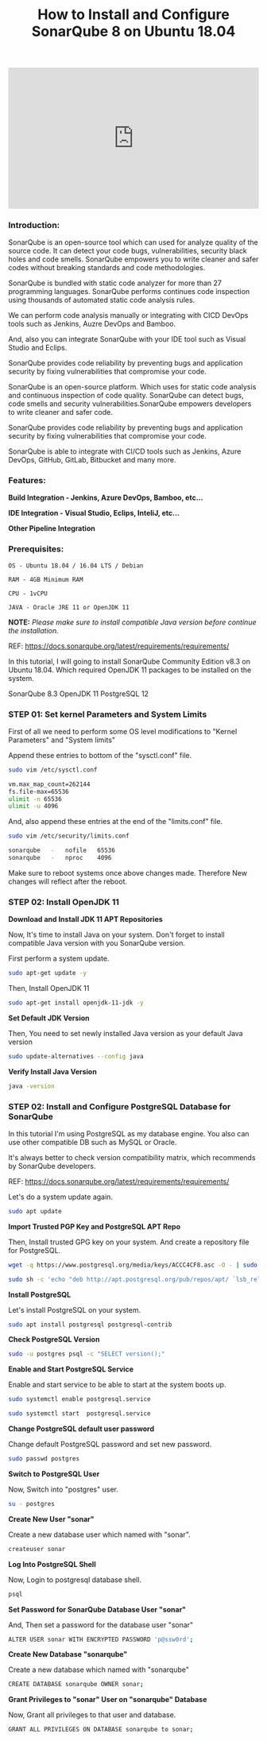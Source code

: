 ﻿---
layout: post
authors: [dimuthu_daundasekara]
title: 'How to Install and Configure SonarQube 8 on Ubuntu 18.04'
image: /assets/img/post-imgs/SonarQube-Ubuntu/sonarqube.jpg
tags: [Jenkins, CICD, Automation,Continuous Integration, Continuous Delivery,SonarQube]
category: devops
comments: true
last_modified_at: 2020-01-31
---

<style>
.embed-container { position: relative; padding-bottom: 56.25%; height: 0; overflow: hidden; max-width: 100%; } .embed-container iframe, .embed-container object, .embed-container embed { position: absolute; top: 0; left: 0; width: 100%; height: 100%; }
</style>
<div class='embed-container'>
    <iframe src='https://www.youtube.com/embed/dY_kcdgzzyY?&autoplay=1' frameborder='0' allow="accelerometer; autoplay; clipboard-write; encrypted-media; gyroscope; picture-in-picture" allowfullscreen>
    </iframe>
</div>

### Introduction:
SonarQube is an open-source tool which can used for analyze quality of the source code. It can detect your code bugs, vulnerabilities, security black holes and code smells.
SonarQube empowers you to write cleaner and safer codes without breaking standards and code methodologies.

SonarQube is bundled with static code analyzer for more than 27 programming languages.
SonarQube performs continues code inspection using thousands of automated static code analysis rules.

We can perform code analysis manually or integrating with CICD DevOps tools such as Jenkins, Auzre DevOps and Bamboo.

And, also you can integrate SonarQube with your IDE tool such as Visual Studio and Eclips.

SonarQube provides code reliability by preventing bugs and application security by fixing vulnerabilities that compromise your code.

SonarQube is an open-source platform. Which uses for static code analysis and continuous inspection of code quality. SonarQube can detect bugs, code smells and security vulnerabilities.SonarQube empowers developers to write cleaner and safer code.

SonarQube provides code reliability by preventing bugs and application security by fixing vulnerabilities that compromise your code.

SonarQube is able to integrate with CI/CD tools such as Jenkins, Azure DevOps, GitHub, GitLab, Bitbucket and many more.

### Features:

**Build Integration - Jenkins, Azure DevOps, Bamboo, etc...**

**IDE Integration - Visual Studio, Eclips, InteliJ, etc...**

**Other Pipeline Integration** 

### Prerequisites:

`OS - Ubuntu 18.04 / 16.04 LTS / Debian`

`RAM - 4GB Minimum RAM`

`CPU - 1vCPU`

`JAVA - Oracle JRE 11 or OpenJDK 11`

**NOTE:** *Please make sure to install compatible Java version before continue the installation.*

REF: <a href="https://docs.sonarqube.org/latest/requirements/requirements/" target="_blank">https://docs.sonarqube.org/latest/requirements/requirements/</a>

In this tutorial, I will going to install SonarQube Community Edition v8.3 on Ubuntu 18.04. Which required OpenJDK 11 packages to be installed on the system.

SonarQube 8.3
OpenJDK 11
PostgreSQL 12

### STEP 01: Set kernel Parameters and System Limits
First  of all we need to  perform some OS level modifications to "Kernel Parameters" and "System limits"

Append these entries to bottom of the "sysctl.conf" file.

```bash
sudo vim /etc/sysctl.conf
```

```bash
vm.max_map_count=262144
fs.file-max=65536
ulimit -n 65536
ulimit -u 4096
```

And, also append these entries at the end of the "limits.conf" file.

```bash
sudo vim /etc/security/limits.conf
```

```bash
sonarqube   -   nofile   65536
sonarqube   -   nproc    4096
```

Make sure to reboot systems once above changes made. Therefore New changes will reflect after the reboot.

### STEP 02: Install OpenJDK 11

**Download and Install JDK 11 APT Repositories**

Now, It's time to install Java on your system. Don't forget to install compatible Java version with you SonarQube version.


First perform a system update.

```bash
sudo apt-get update -y
```

Then, Install OpenJDK 11

```bash
sudo apt-get install openjdk-11-jdk -y
```

**Set Default JDK Version**

Then, You need to set newly installed  Java version as your default Java version

```bash
sudo update-alternatives --config java
```


**Verify Install Java Version**

```bash
java -version
```

### STEP 02: Install and Configure PostgreSQL Database for SonarQube


In this tutorial I'm using PostgreSQL as my database engine. You also can use other compatible DB such as MySQL or Oracle.

It's always better to check version compatibility matrix, which recommends by SonarQube developers.

REF: <a href="https://docs.sonarqube.org/latest/requirements/requirements/
" target="_blank">https://docs.sonarqube.org/latest/requirements/requirements/
</a>

Let's do a system update again.

```bash
sudo apt update
```


**Import Trusted PGP Key and PostgreSQL APT Repo**

Then, Install trusted GPG key on your system. And create a repository file for PostgreSQL.

```bash
wget -q https://www.postgresql.org/media/keys/ACCC4CF8.asc -O - | sudo apt-key add -

sudo sh -c 'echo "deb http://apt.postgresql.org/pub/repos/apt/ `lsb_release -cs`-pgdg main" >> /etc/apt/sources.list.d/pgdg.list'
```

**Install PostgreSQL** 

Let's install PostgreSQL on your system.

```bash
sudo apt install postgresql postgresql-contrib
```


**Check PostgreSQL Version**

```bash
sudo -u postgres psql -c "SELECT version();"
```


**Enable  and Start PostgreSQL Service** 

Enable and start service to be able to start at the system boots up.

```bash
sudo systemctl enable postgresql.service

sudo systemctl start  postgresql.service
```


**Change PostgreSQL default user password**

Change default PostgreSQL password and set new password.

```bash
sudo passwd postgres
```


**Switch  to PostgreSQL User**

Now, Switch into "postgres" user.

```bash
su - postgres
```

**Create New User "sonar"**

Create a new database user which named with "sonar".

```bash
createuser sonar
```


**Log Into PostgreSQL Shell**

Now, Login to postgresql database shell.


```bash
psql
```


**Set Password for SonarQube Database User "sonar"**

And, Then set a password for the database user "sonar"

```bash
ALTER USER sonar WITH ENCRYPTED PASSWORD 'p@ssw0rd';
```

**Create New Database "sonarqube"**


Create a new database which  named with "sonarqube"

```bash
CREATE DATABASE sonarqube OWNER sonar;
```


**Grant Privileges to "sonar" User on "sonarqube" Database**

Now, Grant all privileges to that user and database.

```bash
GRANT ALL PRIVILEGES ON DATABASE sonarqube to sonar;
```